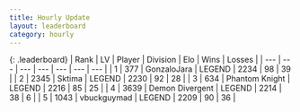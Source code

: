 ```yaml
---
title: Hourly Update
layout: leaderboard
category: hourly
---
```


{: .leaderboard}
| Rank | LV | Player | Division | Elo | Wins | Losses |
| --- | --- | --- | --- | --- | --- | --- |
| <span data-change="0">1</span> | 377 | <span title="ID: 650626">GonzaloJara</span> | LEGEND | <span data-change="0">2234</span> | <span data-change="0">98</span> | <span data-change="0">39</span> |
| <span data-change="0">2</span> | 2345 | <span title="ID: 353063">Sktima</span> | LEGEND | <span data-change="0">2230</span> | <span data-change="0">92</span> | <span data-change="0">28</span> |
| <span data-change="0">3</span> | 634 | <span title="ID: 742939">Phantom Knight</span> | LEGEND | <span data-change="0">2216</span> | <span data-change="0">85</span> | <span data-change="0">25</span> |
| <span data-change="0">4</span> | 3639 | <span title="ID: 370081">Demon Divergent</span> | LEGEND | <span data-change="0">2214</span> | <span data-change="0">38</span> | <span data-change="0">6</span> |
| <span data-change="0">5</span> | 1043 | <span title="ID: 418052">vbuckguymad</span> | LEGEND | <span data-change="0">2209</span> | <span data-change="0">90</span> | <span data-change="0">36</span> |